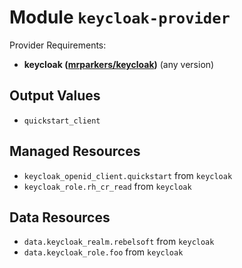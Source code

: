 
# Module `keycloak-provider`

Provider Requirements:
* **keycloak ([mrparkers/keycloak](https://registry.terraform.io/providers/mrparkers/keycloak/latest))** (any version)

## Output Values
* `quickstart_client`

## Managed Resources
* `keycloak_openid_client.quickstart` from `keycloak`
* `keycloak_role.rh_cr_read` from `keycloak`

## Data Resources
* `data.keycloak_realm.rebelsoft` from `keycloak`
* `data.keycloak_role.foo` from `keycloak`


